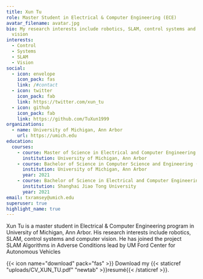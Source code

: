 ```yaml
---
title: Xun Tu
role: Master Student in Electrical & Computer Engineering (ECE)
avatar_filename: avatar.jpg
bio: My research interests include robotics, SLAM, control systems and computer
  vision
interests:
  - Control
  - Systems
  - SLAM
  - Vision
social:
  - icon: envelope
    icon_pack: fas
    link: /#contact
  - icon: twitter
    icon_pack: fab
    link: https://twitter.com/xun_tu
  - icon: github
    icon_pack: fab
    link: https://github.com/TuXun1999
organizations:
  - name: University of Michigan, Ann Arbor
    url: https://umich.edu
education:
  courses:
    - course: Master of Science in Electrical and Computer Engineering (GPA: 4.0)
      institution: University of Michigan, Ann Arbor
    - course: Bachelor of Science in Computer Science and Engineering (GPA: 3.72)
      institution: University of Michigan, Ann Arbor
      year: 2021
    - course: Bachelor of Science in Electrical and Computer Engineering (GPA: 3.74)
      institution: Shanghai Jiao Tong University
      year: 2021
email: txramsey@umich.edu
superuser: true
highlight_name: true
---
```

Xun Tu is a master student in Electrical & Computer Engineering program in University of Michigan, Ann Arbor. His research interests include robotics, SLAM, control systems and computer vision. He has joined the project SLAM Algorithms in Adverse Conditions lead by UM Ford Center for Autonomous Vehicles 

{{< icon name="download" pack="fas" >}} Download my {{< staticref "uploads/CV_XUN_TU.pdf" "newtab" >}}resumé{{< /staticref >}}.

